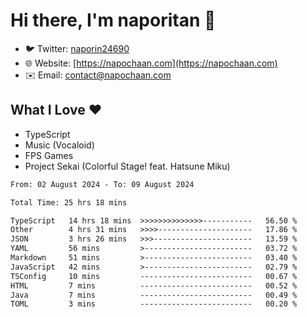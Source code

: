 # Hi there, I'm naporitan 👋

- 🐦 Twitter: [naporin24690](https://twitter.com/naporin24690)
- 🌐 Website: [https://napochaan.com](https://napochaan.com)
- ✉️ Email: [contact@napochaan.com](mailto:contact@napochaan.com)

## What I Love ❤️
- TypeScript
- Music (Vocaloid)
- FPS Games
- Project Sekai (Colorful Stage! feat. Hatsune Miku)

<!--START_SECTION:waka-->

```txt
From: 02 August 2024 - To: 09 August 2024

Total Time: 25 hrs 18 mins

TypeScript   14 hrs 18 mins  >>>>>>>>>>>>>>-----------   56.50 %
Other        4 hrs 31 mins   >>>>---------------------   17.86 %
JSON         3 hrs 26 mins   >>>----------------------   13.59 %
YAML         56 mins         >------------------------   03.72 %
Markdown     51 mins         >------------------------   03.40 %
JavaScript   42 mins         >------------------------   02.79 %
TSConfig     10 mins         -------------------------   00.67 %
HTML         7 mins          -------------------------   00.52 %
Java         7 mins          -------------------------   00.49 %
TOML         3 mins          -------------------------   00.20 %
```

<!--END_SECTION:waka-->

